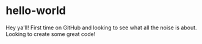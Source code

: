 # hello-world
Hey ya'll! First time on GitHub and looking 
to see what all the noise is about. Looking to create some great code!
